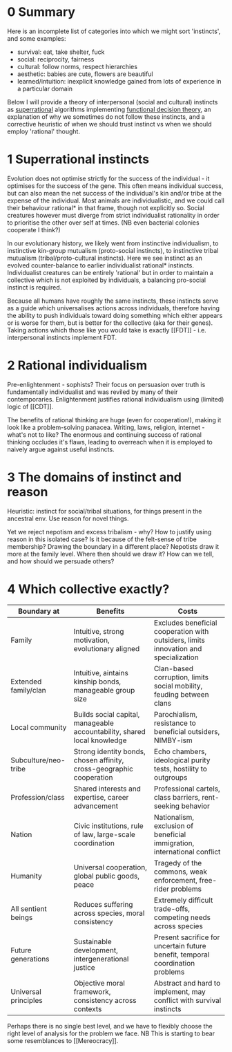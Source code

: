 # 0 Summary
Here is an incomplete list of categories into which we might sort 'instincts', and some examples:
- survival: eat, take shelter, fuck
- social: reciprocity, fairness
- cultural: follow norms, respect hierarchies
- aesthetic: babies are cute, flowers are beautiful
- learned/intuition: inexplicit knowledge gained from lots of experience in a particular domain

Below I will provide a theory of interpersonal (social and cultural) instincts as [superrational](https://www.lesswrong.com/w/superrationality) algorithms implementing [functional decision theory](FDT.md), an explanation of why we sometimes do not follow these instincts, and a corrective heuristic of when we should trust instinct vs when we should employ 'rational' thought.
# 1 Superrational instincts
Evolution does not optimise strictly for the success of the individual - it optimises for the success of the gene. This often means individual success, but can also mean the net success of the individual's kin and/or tribe at the expense of the individual. Most animals are individualistic, and we could call their behaviour rational* in that frame, though not explicitly so. Social creatures however must diverge from strict individualist rationality in order to prioritise the other over self at times. (NB even bacterial colonies cooperate I think?)

In our evolutionary history, we likely went from instinctive individualism, to instinctive kin-group mutualism (proto-social instincts), to instinctive tribal mutualism (tribal/proto-cultural instincts).
Here we see instinct as an evolved counter-balance to earlier individualist rational* instincts. Individualist creatures can be entirely 'rational' but in order to maintain a collective which is not exploited by individuals, a balancing pro-social instinct is required.

Because all humans have roughly the same instincts, these instincts serve as a guide which universalises actions across individuals, therefore having the ability to push individuals toward doing something which either appears or is worse for them, but is better for the collective (aka for their genes).
Taking actions which those like you would take is exactly [[FDT]] - i.e. interpersonal instincts implement FDT.
# 2 Rational individualism
Pre-enlightenment - sophists? Their focus on persuasion over truth is fundamentally individualist and was reviled by many of their contemporaries.
Enlightenment justifies rational individualism using (limited) logic of [[CDT]].

The benefits of rational thinking are huge (even for cooperation!), making it look like a problem-solving panacea. Writing, laws, religion, internet - what's not to like? The enormous and continuing success of rational thinking occludes it's flaws, leading to overreach when it is employed to naively argue against useful instincts.
# 3 The domains of instinct and reason
Heuristic: instinct for social/tribal situations, for things present in the ancestral env. Use reason for novel things.

Yet we reject nepotism and excess tribalism - why? How to justify using reason in this isolated case? Is it because of the felt-sense of tribe membership? Drawing the boundary in a different place? Nepotists draw it more at the family level. Where then should we draw it? How can we tell, and how should we persuade others?
# 4 Which collective exactly?

| Boundary at          | Benefits                                                                 | Costs                                                                                |
| -------------------- | ------------------------------------------------------------------------ | ------------------------------------------------------------------------------------ |
| Family               | Intuitive, strong motivation, evolutionary aligned                       | Excludes beneficial cooperation with outsiders, limits innovation and specialization |
| Extended family/clan | Intuitive, aintains kinship bonds, manageable group size                 | Clan-based corruption, limits social mobility, feuding between clans                 |
| Local community      | Builds social capital, manageable accountability, shared local knowledge | Parochialism, resistance to beneficial outsiders, NIMBY-ism                          |
| Subculture/neo-tribe | Strong identity bonds, chosen affinity, cross-geographic cooperation     | Echo chambers, ideological purity tests, hostility to outgroups                      |
| Profession/class     | Shared interests and expertise, career advancement                       | Professional cartels, class barriers, rent-seeking behavior                          |
| Nation               | Civic institutions, rule of law, large-scale coordination                | Nationalism, exclusion of beneficial immigration, international conflict             |
| Humanity             | Universal cooperation, global public goods, peace                        | Tragedy of the commons, weak enforcement, free-rider problems                        |
| All sentient beings  | Reduces suffering across species, moral consistency                      | Extremely difficult trade-offs, competing needs across species                       |
| Future generations   | Sustainable development, intergenerational justice                       | Present sacrifice for uncertain future benefit, temporal coordination problems       |
| Universal principles | Objective moral framework, consistency across contexts                   | Abstract and hard to implement, may conflict with survival instincts                 |
Perhaps there is no single best level, and we have to flexibly choose the right level of analysis for the problem we face.
NB This is starting to bear some resemblances to [[Mereocracy]].